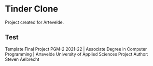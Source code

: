 # Tinder Clone

Project created for Artevelde.
## Test

Template Final Project PGM-2 2021-22 | Associate Degree in Computer Programming | Artevelde University of Applied Sciences
Project Author: Steven Aelbrecht
